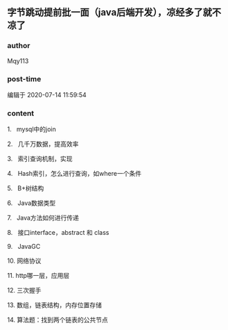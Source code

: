 ## 字节跳动提前批一面（java后端开发），凉经多了就不凉了
### author 
Mqy113
### post-time 

编辑于  2020-07-14 11:59:54
### content 
<div class="post-topic-des nc-post-content">
 <p>
  1.   mysql中的join
 </p>
 <p>
  2.   几千万数据，提高效率
 </p>
 <p>
  3.   索引查询机制，实现
 </p>
 <p>
  4.   Hash索引，怎么进行查询，如where一个条件
 </p>
 <p>
  5.   B+树结构
 </p>
 <p>
  6.   Java数据类型
 </p>
 <p>
  7.   Java方法如何进行传递
 </p>
 <p>
  8.   接口interface，abstract 和
  <span>
   class
  </span>
 </p>
 <p>
  9.   JavaGC
 </p>
 <p>
  10. 网络协议
 </p>
 <p>
  11. http哪一层，应用层
 </p>
 <p>
  12. 三次握手
 </p>
 <p>
  13. 数组，链表结构，内存位置存储
 </p>
 <p>
  14. 算法题：找到两个链表的公共节点
 </p>
</div>
